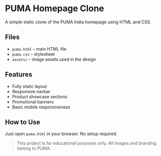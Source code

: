 # PUMA Homepage Clone

A simple static clone of the PUMA India homepage using HTML and CSS.

## Files

- `puma.html` – main HTML file
- `puma.css` – stylesheet
- `assets/` – image assets used in the design

## Features

- Fully static layout
- Responsive navbar
- Product showcase sections
- Promotional banners
- Basic mobile responsiveness

## How to Use

Just open `puma.html` in your browser. No setup required.

> This project is for educational purposes only. All images and branding belong to PUMA.
